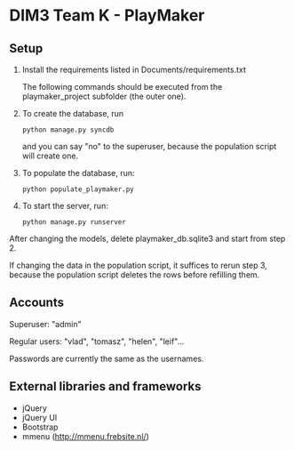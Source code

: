 DIM3 Team K - PlayMaker
====

Setup
----

1.  Install the requirements listed in Documents/requirements.txt

    The following commands should be executed from the playmaker_project subfolder (the outer one).

2.  To create the database, run

        python manage.py syncdb

    and you can say "no" to the superuser, because the population script will create one.

3.  To populate the database, run:

        python populate_playmaker.py

4.  To start the server, run:

        python manage.py runserver

After changing the models, delete playmaker_db.sqlite3 and start from step 2.

If changing the data in the population script, it suffices to rerun step 3,
because the population script deletes the rows before refilling them.

Accounts
----

Superuser: "admin"

Regular users: "vlad", "tomasz", "helen", "leif"...

Passwords are currently the same as the usernames.

External libraries and frameworks
----
- jQuery
- jQuery UI
- Bootstrap
- mmenu (http://mmenu.frebsite.nl/)


